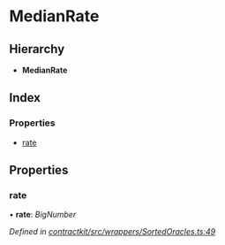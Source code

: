 # MedianRate

## Hierarchy

* **MedianRate**

## Index

### Properties

* [rate]()

## Properties

### rate

• **rate**: _BigNumber_

_Defined in_ [_contractkit/src/wrappers/SortedOracles.ts:49_](https://github.com/celo-org/celo-monorepo/blob/master/packages/sdk/contractkit/src/wrappers/SortedOracles.ts#L49)

